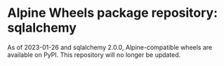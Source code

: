 # Alpine Wheels package repository: sqlalchemy

As of 2023-01-26 and sqlalchemy 2.0.0, Alpine-compatible wheels are available on PyPI. This repository will no longer be updated.
